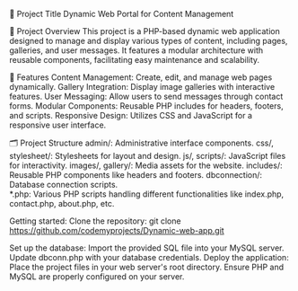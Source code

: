 📘 Project Title
Dynamic Web Portal for Content Management

📄 Project Overview
    This project is a PHP-based dynamic web application designed to manage and display various types of content, including pages, galleries, and user messages. It features a modular architecture with reusable components, facilitating easy maintenance and scalability.

🔧 Features
  Content Management: Create, edit, and manage web pages dynamically.
  Gallery Integration: Display image galleries with interactive features.
  User Messaging: Allow users to send messages through contact forms.
  Modular Components: Reusable PHP includes for headers, footers, and scripts.
  Responsive Design: Utilizes CSS and JavaScript for a responsive user interface.

🗂️ Project Structure
    admin/: Administrative interface components.
    css/, stylesheet/: Stylesheets for layout and design.
    js/, scripts/: JavaScript files for interactivity.
    images/, gallery/: Media assets for the website.
    includes/: Reusable PHP components like headers and footers.
    dbconnection/: Database connection scripts.  
    *.php: Various PHP scripts handling different functionalities like index.php, contact.php, about.php, etc.

  Getting started: 
  Clone the repository: git clone https://github.com/codemyprojects/Dynamic-web-app.git
  
  Set up the database:
  Import the provided SQL file into your MySQL server.
  Update dbconn.php with your database credentials.
  Deploy the application:
  Place the project files in your web server's root directory.
  Ensure PHP and MySQL are properly configured on your server.
